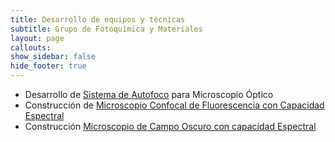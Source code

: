 ```yaml
---
title: Desarrollo de equipos y técnicas
subtitle: Grupo de Fotoquímica y Materiales
layout: page
callouts:
show_sidebar: false
hide_footer: true
---
```


- Desarrollo de [Sistema de Autofoco](/autofoco) para Microscopio Óptico 
- Construcción de [Microscopio Confocal de Fluorescencia con Capacidad Espectral](/confocal)
- Construcción [Microscopio de Campo Oscuro con capacidad Espectral](/campooscuro)